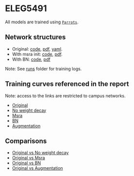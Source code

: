 # ELEG5491

All models are trained using [``Parrots``](http://parrotsdnn.org/).

## Network structures

* Original: [code](net.original.py), [pdf](net.original.pdf), [yaml](net.yaml).
* With msra init: [code](net.msra.py), [pdf](net.msra.pdf).
* With BN: [code](net.bn.py), [pdf](net.bn.pdf)

Note: See [runs](runs) folder for training logs.

## Training curves referenced in the report

Note: access to the links are restricted to campus networks.

* [Original](http://pavi.goforget.com/Home/Monitor/3437)
* [No weight decay](http://pavi.goforget.com/Home/Monitor/3438)
* [Msra](http://pavi.goforget.com/Home/Monitor/3446)
* [BN](http://pavi.goforget.com/Home/Monitor/3453)
* [Augmentation](http://pavi.goforget.com/Home/Monitor/3457)

## Comparisons

* [Original vs No weight decay](http://pavi.goforget.com/Home/Comparing/214)
* [Original vs Msra](http://pavi.goforget.com/Home/Comparing/215)
* [Original vs BN](http://pavi.goforget.com/Home/Comparing/216)
* [Original vs Augmentation](http://pavi.goforget.com/Home/Comparing/217)
